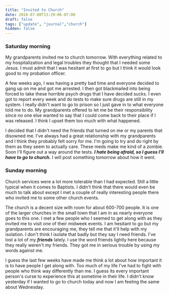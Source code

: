 ```yaml
---
title: "Invited to Church"
date: 2018-07-08T13:29:06-07:00
draft: false
tags: ["update", "journal","church"]
hidden: false
---
```

### Saturday morning
My grandparents invited me to church tomorrow. With everything related to my hospitalization and legal troubles they thought that I needed some Jesus. I must admit that I was hesitant at first to go but I think it would look good to my probation officer.

A few weeks ago, I was having a pretty bad time and everyone decided to gang up on me and got me arrested. I then got blackmailed into being forced to take these horrible psych drugs that I have decided sucks. I even got to report every week and do tests to make sure drugs are still in my system. I really didn't want to go to prison so I just gave in to what everyone told me to do. My grandparents offered to let me be their responsibility since no one else wanted to say that I could come back to their place if I was released. I think I upset them too much with what happened.

I decided that I didn't need the friends that turned on me or my parents that disowned me. I've always had a great relationship with my grandparents and I think they probably felt sorry for me. I'm going to try and do right by them as they seem to actually care. These meds make me kind of a zombie. Soon I'll figure out a way around the tests. ***I hate being afraid, so I guess I'll have to go to church.*** I will post something tomorrow about how it went.

### Sunday morning
Church services were a lot more tolerable than I had expected. Still a little typical when it comes to Baptists. I didn't think that there would even be much to talk about except I met a couple of really interesting people there who invited me to some other church events.

The church is a decent size with room for about 600-700 people. It is one of the larger churches in the small town that I am in as nearly everyone goes to this one. I met a few people who I seemed to get along with as they invited me to visit one of their midweek events. I am hesitant to go but my grandparents are encouraging me, they tell me that it'll help with my isolation. I don't think I isolate that badly but they say I need friends. I've lost a lot of my ***friends*** lately. I use the word friends lightly here because they really weren't my friends. They got me in serious trouble by using my words against me.

I guess the last few weeks have made me think a lot about how important it is to have people I get along with. Too much of my life I've had to fight with people who think way differently than me. I guess its every important person's curse to experience this at sometime in their life. I didn't know yesterday if I wanted to go to church today and now I am feeling the same about Wednesday.


